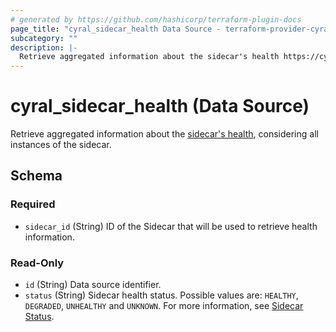```yaml
---
# generated by https://github.com/hashicorp/terraform-plugin-docs
page_title: "cyral_sidecar_health Data Source - terraform-provider-cyral"
subcategory: ""
description: |-
  Retrieve aggregated information about the sidecar's health https://cyral.com/docs/sidecars/sidecar-manage/#check-sidecar-cluster-status, considering all instances of the sidecar.
---
```


# cyral_sidecar_health (Data Source)

Retrieve aggregated information about the [sidecar's health](https://cyral.com/docs/sidecars/sidecar-manage/#check-sidecar-cluster-status), considering all instances of the sidecar.

<!-- schema generated by tfplugindocs -->

## Schema

### Required

- `sidecar_id` (String) ID of the Sidecar that will be used to retrieve health information.

### Read-Only

- `id` (String) Data source identifier.
- `status` (String) Sidecar health status. Possible values are: `HEALTHY`, `DEGRADED`, `UNHEALTHY` and `UNKNOWN`. For more information, see [Sidecar Status](https://cyral.com/docs/sidecars/sidecar-manage/#check-sidecar-cluster-status).
